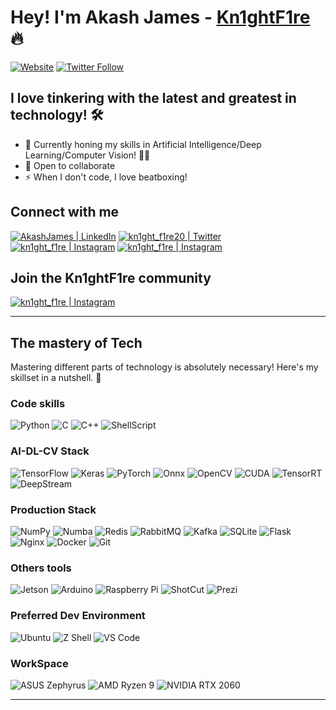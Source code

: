 # Hey! I'm Akash James -  [Kn1ghtF1re](https://kn1ghtf1re.github.io) 🔥

[![Website](https://img.shields.io/website?label=kn1ghtf1re.github.io&style=for-the-badge&url=https%3A%2F%2Fkn1ghtf1re.github.io)](https://kn1ghtf1re.github.io)
[![Twitter Follow](https://img.shields.io/twitter/follow/kn1ghtf1re20?color=1DA1F2&logo=twitter&style=for-the-badge)](https://twitter.com/intent/follow?original_referer=https%3A%2F%2Fgithub.com%2Fkn1ghtf1re&screen_name=kn1ghtf1re20)

## I love tinkering with the latest and greatest in technology! 🛠

- 🌱 Currently honing my skills in Artificial Intelligence/Deep Learning/Computer Vision! 💪🏼
- 👯 Open to collaborate
- ⚡ When I don't code, I love beatboxing!

## Connect with me

[<img alt="AkashJames | LinkedIn" src="https://img.shields.io/badge/LinkedIn-0077B5?style=for-the-badge&logo=linkedin&logoColor=white" />](https://www.linkedin.com/in/akashjames)
[<img alt="kn1ght_f1re20 | Twitter" src="https://img.shields.io/badge/Twitter-1DA1F2?style=for-the-badge&logo=twitter&logoColor=white" />](https://www.twitter.com/kn1ghtf1re20)
[<img alt="kn1ght_f1re | Instagram" src="https://img.shields.io/badge/Instagram-E4405F?style=for-the-badge&logo=instagram&logoColor=white" />](https://instagram.com/kn1ght_f1re)
[<img alt="kn1ght_f1re | Instagram" src="https://img.shields.io/badge/-Hackerrank-2EC866?style=for-the-badge&logo=HackerRank&logoColor=white" />](https://www.hackerrank.com/Kn1ghtF1re)

## Join the Kn1ghtF1re community

[<img alt="kn1ght_f1re | Instagram" src="https://img.shields.io/badge/Discord-7289DA?style=for-the-badge&logo=discord&logoColor=white" />](https://discord.gg/Y9wdhH5TCy)

---

## The mastery of Tech

Mastering different parts of technology is absolutely necessary! Here's my skillset in a nutshell. 🌰

### Code skills

<img alt="Python" src="https://img.shields.io/badge/Python-FFD43B?style=for-the-badge&logo=python&logoColor=darkgreen" />
<img alt="C" src="https://img.shields.io/badge/C-00599C?style=for-the-badge&logo=c&logoColor=white" />
<img alt="C++" src="https://img.shields.io/badge/C%2B%2B-00599C?style=for-the-badge&logo=c%2B%2B&logoColor=white" />
<img alt="ShellScript" src="https://img.shields.io/badge/Shell_Script-121011?style=for-the-badge&logo=gnu-bash&logoColor=white" />

### AI-DL-CV Stack

<img alt="TensorFlow" src="https://img.shields.io/badge/TensorFlow-FF6F00?style=for-the-badge&logo=TensorFlow&logoColor=white" />
<img alt="Keras" src="https://img.shields.io/badge/Keras-D00000?style=for-the-badge&logo=Keras&logoColor=white" />
<img alt="PyTorch" src="https://img.shields.io/badge/PyTorch-EE4C2C?style=for-the-badge&logo=pytorch&logoColor=white" />
<img alt="Onnx" src="https://img.shields.io/badge/ONNX-005CED?style=for-the-badge&logo=onnx&logoColor=white" />
<img alt="OpenCV" src="https://img.shields.io/badge/OpenCV-27338e?style=for-the-badge&logo=OpenCV&logoColor=white" />
<img alt="CUDA" src="https://img.shields.io/badge/CUDA-76B900?style=for-the-badge&logo=nvidia&logoColor=white" />
<img alt="TensorRT" src="https://img.shields.io/badge/TensorRT-76B900?style=for-the-badge&logo=nvidia&logoColor=white" />
<img alt="DeepStream" src="https://img.shields.io/badge/DeepStream-76B900?style=for-the-badge&logo=nvidia&logoColor=white" />

### Production Stack

<img alt="NumPy" src="https://img.shields.io/badge/Numpy-777BB4?style=for-the-badge&logo=numpy&logoColor=white" />
<img alt="Numba" src="https://img.shields.io/badge/Numba-00A3E0?&style=for-the-badge&logo=numba&logoColor=white" />
<img alt="Redis" src="https://img.shields.io/badge/redis-%23DD0031.svg?&style=for-the-badge&logo=redis&logoColor=white" />
<img alt="RabbitMQ" src="https://img.shields.io/badge/rabbitmq-%23FF6600.svg?&style=for-the-badge&logo=rabbitmq&logoColor=white" />
<img alt="Kafka" src="https://img.shields.io/badge/Apache_Kafka-231F20?style=for-the-badge&logo=apache-kafka&logoColor=white" />
<img alt="SQLite" src="https://img.shields.io/badge/SQLite-07405E?style=for-the-badge&logo=sqlite&logoColor=white" />
<img alt="Flask" src="https://img.shields.io/badge/Flask-000000?style=for-the-badge&logo=flask&logoColor=white" />
<img alt="Nginx" src="https://img.shields.io/badge/Nginx-009639?style=for-the-badge&logo=nginx&logoColor=white" />
<img alt="Docker" src="https://img.shields.io/badge/Docker-2CA5E0?style=for-the-badge&logo=docker&logoColor=white" />
<img alt="Git" src="https://img.shields.io/badge/Git-F05032?style=for-the-badge&logo=git&logoColor=white" />

### Others tools

<img alt="Jetson" src="https://img.shields.io/badge/Jetson-76B900?style=for-the-badge&logo=nvidia&logoColor=white" />
<img alt="Arduino" src="https://img.shields.io/badge/Arduino-00979D?&style=for-the-badge&logo=arduino&logoColor=white" />
<img alt="Raspberry Pi" src="https://img.shields.io/badge/RASPBERRY%20PI-C51A4A.svg?&style=for-the-badge&logo=raspberry%20pi&logoColor=white" />
<img alt="ShotCut" src="https://img.shields.io/badge/ShotCut-115C77?&style=for-the-badge&logo=shotcut&logoColor=white" />
<img alt="Prezi" src="https://img.shields.io/badge/Prezi-3181FF?&style=for-the-badge&logo=prezi&logoColor=white" />

### Preferred Dev Environment

<img alt="Ubuntu" src="https://img.shields.io/badge/Ubuntu-E95420?&style=for-the-badge&logo=ubuntu&logoColor=white" />
<img alt="Z Shell" src="https://img.shields.io/badge/Z Shell-4EAA25?&style=for-the-badge&logo=gnu%20bash&logoColor=white" />
<img alt="VS Code" src="https://img.shields.io/badge/Visual_Studio_Code-0078D4?style=for-the-badge&logo=visual%20studio%20code&logoColor=white" />

### WorkSpace

<img alt="ASUS Zephyrus" src="https://img.shields.io/badge/ROG-Zephyrus G14-eeeeee?style=for-the-badge&logo=asus&logoColor=white" />
<img alt="AMD Ryzen 9" src="https://img.shields.io/badge/AMD-Ryzen_9_4900-ED1C24?style=for-the-badge&logo=amd&logoColor=white" />
<img alt="NVIDIA RTX 2060" src="https://img.shields.io/badge/NVIDIA-RTX2060-76B900?style=for-the-badge&logo=nvidia&logoColor=white" />

---